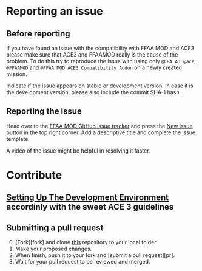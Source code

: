 # Reporting an issue

## Before reporting

If you have found an issue with the compatibility with FFAA MOD and ACE3 please make sure that ACE3 and FFAAMOD really is the cause of the problem. To do this try to reproduce the issue with using only `@CBA_A3`, `@ace`, `@FFAAMOD` and `@FFAA MOD ACE3 Compatibility Addon` on a newly created mission.

Indicate if the issue appears on stable or development version. In case it is the development version, please also include the commit SHA-1 hash.

## Reporting the issue

Head over to the [FFAA MOD GitHub issue tracker](https://github.com/FFAAMOD/ffaa_comp_ace/issues) and press the [New issue](https://github.com/FFAAMOD/ffaa_comp_ace/issues/new) button in the top right corner. Add a descriptive title and complete the issue template.

A video of the issue might be helpful in resolving it faster.

# Contribute

## [Setting Up The Development Environment](https://ace3mod.com/wiki/development/setting-up-the-development-environment.html) accordinly with the sweet ACE 3 guidelines

## Submitting a pull request

0. [Fork][fork] and clone <a href="https://github.com/FFAAMOD/ffaa_comp_ace.git">this</a> repository to your local folder
0. Make your proposed changes.
0. When finish, push it to your fork and [submit a pull request][pr].
0. Wait for your pull request to be reviewed and merged.
